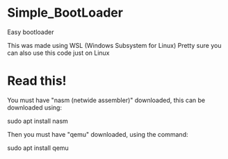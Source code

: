 # Simple_BootLoader
 Easy bootloader

This was made using WSL (Windows Subsystem for Linux)
Pretty sure you can also use this code just on Linux

# Read this!

You must have "nasm (netwide assembler)" downloaded, this can be downloaded using:

sudo apt install nasm

Then you must have "qemu" downloaded, using the command:

sudo apt install qemu
